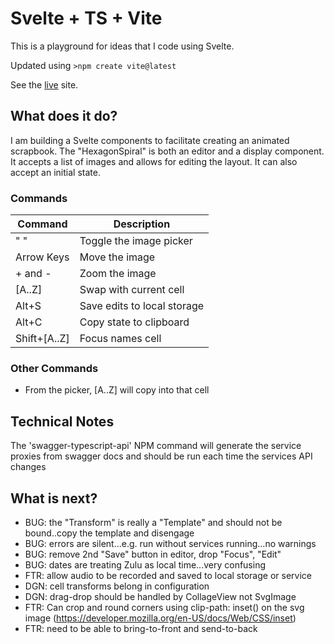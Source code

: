# Svelte + TS + Vite

This is a playground for ideas that I code using Svelte.

Updated using `>npm create vite@latest`

See the [live](https://ca0v.github.io/svelte-lab) site.

## What does it do?

I am building a Svelte components to facilitate creating an animated scrapbook.
The "HexagonSpiral" is both an editor and a display component.  
It accepts a list of images and allows for editing the layout.
It can also accept an initial state.

### Commands

| Command | Description |
| -       | -            |
| " "     | Toggle the image picker |
| Arrow Keys | Move the image |
| + and - | Zoom the image |
| [A..Z]    | Swap with current cell |
| Alt+S   | Save edits to local storage|
|Alt+C    |Copy state to clipboard|
|Shift+[A..Z]| Focus names cell|

### Other Commands

* From the picker, [A..Z] will copy into that cell

## Technical Notes

The 'swagger-typescript-api' NPM command will generate the service proxies from swagger docs and should be run each time the services API changes

## What is next?

* BUG: the "Transform" is really a "Template" and should not be bound..copy the template and disengage
* BUG: errors are silent...e.g. run without services running...no warnings
* BUG: remove 2nd "Save" button in editor, drop "Focus", "Edit"
* BUG: dates are treating Zulu as local time...very confusing
* FTR: allow audio to be recorded and saved to local storage or service
* DGN: cell transforms belong in configuration
* DGN: drag-drop should be handled by CollageView not SvgImage
* FTR: Can crop and round corners using clip-path: inset() on the svg image (<https://developer.mozilla.org/en-US/docs/Web/CSS/inset>)
* FTR: need to be able to bring-to-front and send-to-back
